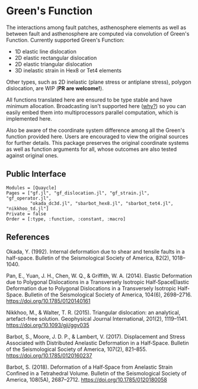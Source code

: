 # Green's Function

The interactions among fault patches, asthenosphere elements as well as
  between fault and asthenosphere are computed via convolution of Green's
  Function. Currently supported Green's Function:
- 1D elastic line dislocation
- 2D elastic rectangular dislocation
- 2D elastic triangular dislocation
- 3D inelastic strain in Hex8 or Tet4 elements

Other types, such as 2D inelastic (plane stress or antiplane stress), polygon
dislocation, are WIP (**PR are welcome!**).

All functions translated here are ensured to be type stable
and have minimum allocation. Broadcasting isn't supported here
([why?](https://julialang.org/blog/2017/01/moredots)) so you can easily embed them
into multiprocessors parallel computation, which is implemented here.

Also be aware of the coordinate system difference among all the Green's function
  provided here. Users are encouraged to view the original sources for further
  details. This package preserves the original coordinate systems as well as
  function arguments for all, whose outcomes are also tested against original ones.

## Public Interface
```@autodocs
Modules = [Quaycle]
Pages = ["gf.jl", "gf_dislocation.jl", "gf_strain.jl", "gf_operator.jl",
         "okada_dc3d.jl", "sbarbot_hex8.jl", "sbarbot_tet4.jl", "nikkhoo_td.jl"]
Private = false
Order = [:type, :function, :constant, :macro]
```

## References
Okada, Y. (1992). Internal deformation due to shear and tensile faults in a half-space. Bulletin of the Seismological Society of America, 82(2), 1018–1040.

Pan, E., Yuan, J. H., Chen, W. Q., & Griffith, W. A. (2014). Elastic Deformation due to Polygonal Dislocations in a Transversely Isotropic Half‐SpaceElastic Deformation due to Polygonal Dislocations in a Transversely Isotropic Half‐Space. Bulletin of the Seismological Society of America, 104(6), 2698–2716. https://doi.org/10.1785/0120140161

Nikkhoo, M., & Walter, T. R. (2015). Triangular dislocation: an analytical, artefact-free solution. Geophysical Journal International, 201(2), 1119–1141. https://doi.org/10.1093/gji/ggv035

Barbot, S., Moore, J. D. P., & Lambert, V. (2017). Displacement and Stress Associated with Distributed Anelastic Deformation in a Half‐Space. Bulletin of the Seismological Society of America, 107(2), 821–855. https://doi.org/10.1785/0120160237

Barbot, S. (2018). Deformation of a Half‐Space from Anelastic Strain Confined in a Tetrahedral Volume. Bulletin of the Seismological Society of America, 108(5A), 2687–2712. https://doi.org/10.1785/0120180058
